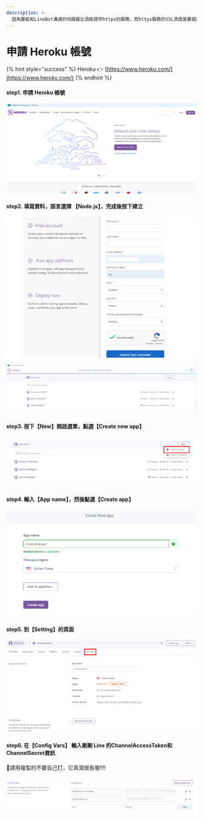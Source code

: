 ```yaml
---
description: >-
  因為要能和LineBot溝通的伺服器比須能提供https的服務，而https服務的SSL憑證是要錢的，所以我們必須找一個網路上提供的免費程式空間並且提供https的伺服器來放置程式
---
```


# 申請 Heroku 帳號

{% hint style="success" %}
Heroku 👉 [https://www.heroku.com/](https://www.heroku.com/)
{% endhint %}

#### step1. 申請 Heroku 帳號

![](.gitbook/assets/image%20%2817%29.png)

#### step2. 填寫資料，語言選擇 【Node.js】，完成後按下建立

![](.gitbook/assets/image.png)

![](.gitbook/assets/image%20%2824%29.png)

#### step3. 按下【New】開啟選單，點選【Create new app】

![](.gitbook/assets/image%20%2821%29.png)

#### step4. 輸入【App name】，然後點選【Create app】

![](.gitbook/assets/image%20%2825%29.png)

#### step5. 到【Setting】的頁面

![](.gitbook/assets/image%20%287%29.png)

#### step6. 在【Config Vars】 輸入剛剛 Line 的ChannelAccessToken和ChannelSecret資訊

📢請用複製的不要自己打，它真滴很長喔!!!!

![](.gitbook/assets/image%20%2823%29.png)



